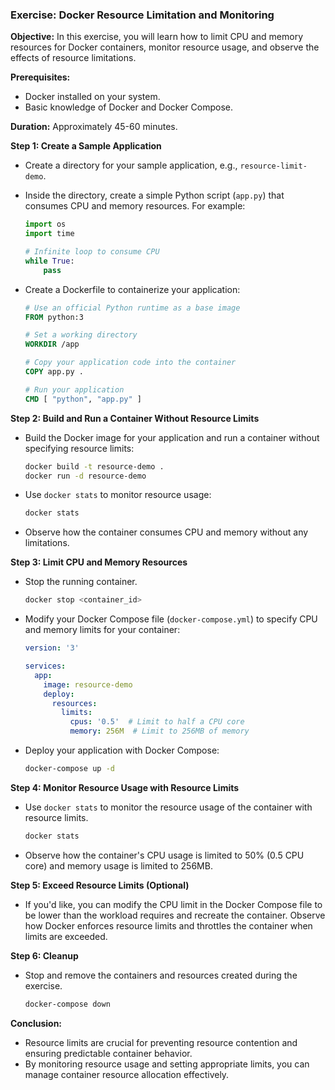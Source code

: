 ### Exercise: Docker Resource Limitation and Monitoring

**Objective:** In this exercise, you will learn how to limit CPU and memory resources for Docker containers, monitor resource usage, and observe the effects of resource limitations.

**Prerequisites:** 
- Docker installed on your system.
- Basic knowledge of Docker and Docker Compose.

**Duration:** Approximately 45-60 minutes.

**Step 1: Create a Sample Application**
- Create a directory for your sample application, e.g., `resource-limit-demo`.
- Inside the directory, create a simple Python script (`app.py`) that consumes CPU and memory resources. For example:

   ```python
   import os
   import time

   # Infinite loop to consume CPU
   while True:
       pass
   ```

- Create a Dockerfile to containerize your application:

   ```Dockerfile
   # Use an official Python runtime as a base image
   FROM python:3

   # Set a working directory
   WORKDIR /app

   # Copy your application code into the container
   COPY app.py .

   # Run your application
   CMD [ "python", "app.py" ]
   ```

**Step 2: Build and Run a Container Without Resource Limits**
- Build the Docker image for your application and run a container without specifying resource limits:

   ```bash
   docker build -t resource-demo .
   docker run -d resource-demo
   ```

- Use `docker stats` to monitor resource usage:

   ```bash
   docker stats
   ```

- Observe how the container consumes CPU and memory without any limitations.

**Step 3: Limit CPU and Memory Resources**
- Stop the running container.

   ```bash
   docker stop <container_id>
   ```

- Modify your Docker Compose file (`docker-compose.yml`) to specify CPU and memory limits for your container:

   ```yaml
   version: '3'

   services:
     app:
       image: resource-demo
       deploy:
         resources:
           limits:
             cpus: '0.5'  # Limit to half a CPU core
             memory: 256M  # Limit to 256MB of memory
   ```

- Deploy your application with Docker Compose:

   ```bash
   docker-compose up -d
   ```

**Step 4: Monitor Resource Usage with Resource Limits**
- Use `docker stats` to monitor the resource usage of the container with resource limits.

   ```bash
   docker stats
   ```

- Observe how the container's CPU usage is limited to 50% (0.5 CPU core) and memory usage is limited to 256MB.

**Step 5: Exceed Resource Limits (Optional)**
- If you'd like, you can modify the CPU limit in the Docker Compose file to be lower than the workload requires and recreate the container. Observe how Docker enforces resource limits and throttles the container when limits are exceeded.

**Step 6: Cleanup**
- Stop and remove the containers and resources created during the exercise.

   ```bash
   docker-compose down
   ```

**Conclusion:** 
- Resource limits are crucial for preventing resource contention and ensuring predictable container behavior.
- By monitoring resource usage and setting appropriate limits, you can manage container resource allocation effectively.
